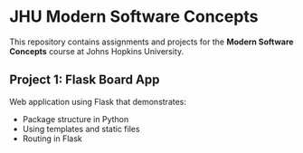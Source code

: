 # JHU Modern Software Concepts

This repository contains assignments and projects for the **Modern Software Concepts** course at Johns Hopkins University.  

## Project 1: Flask Board App
Web application using Flask that demonstrates:
- Package structure in Python
- Using templates and static files
- Routing in Flask
